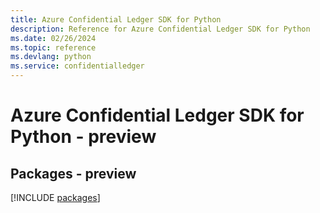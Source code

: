 ```yaml
---
title: Azure Confidential Ledger SDK for Python
description: Reference for Azure Confidential Ledger SDK for Python
ms.date: 02/26/2024
ms.topic: reference
ms.devlang: python
ms.service: confidentialledger
---
```

# Azure Confidential Ledger SDK for Python - preview
## Packages - preview
[!INCLUDE [packages](confidential-ledger-index.md)]